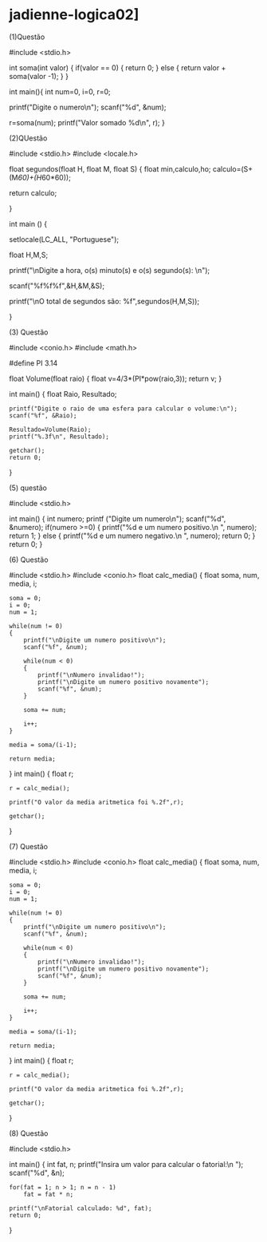 # jadienne-logica02]
(1)Questão

#include <stdio.h>


int soma(int valor) {
if(valor == 0) {
      return 0;
    } else {
return valor + soma(valor -1);
}
}

int main(){
int num=0, i=0, r=0;

printf("Digite o numero\n");
scanf("%d", &num);

r=soma(num);
printf("Valor somado %d\n", r);
}



(2)QUestão

#include <stdio.h>
#include <locale.h>

float segundos(float H, float M, float S) {
float min,calculo,ho;
calculo=(S+(M*60)+(H*60*60));

return calculo;

}

int main () {

setlocale(LC_ALL, "Portuguese");

float H,M,S;

printf("\nDigite a hora, o(s) minuto(s) e o(s) segundo(s): \n");

scanf("%f%f%f",&H,&M,&S);

printf("\nO total de segundos são: %f",segundos(H,M,S));

}


  (3) Questão
  
  #include <conio.h>
#include <math.h>

#define PI 3.14

float Volume(float raio) {
    float v=4/3*(PI*pow(raio,3));
    return v;
}

int main() {
    float Raio, Resultado;

    printf("Digite o raio de uma esfera para calcular o volume:\n");
    scanf("%f", &Raio);

    Resultado=Volume(Raio);
    printf("%.3f\n", Resultado);

    getchar();
    return 0;

}


  (5) questão
  
#include <stdio.h>

int main() {
int numero;
    printf ("Digite um numero\n");
    scanf("%d", &numero);
 if(numero >=0) {
    printf("%d e um numero positivo.\n ", numero);
        return 1;
    } else {
      printf("%d e um numero negativo.\n ", numero);
        return 0;
    }
            return 0;
}



(6) Questão

#include <stdio.h>
#include <conio.h>
float calc_media()
{
    float soma, num, media, i;

    soma = 0;
    i = 0;
    num = 1;

    while(num != 0)
    {
        printf("\nDigite um numero positivo\n");
        scanf("%f", &num);

        while(num < 0)
        {
            printf("\nNumero invalidao!");
            printf("\nDigite um numero positivo novamente");
            scanf("%f", &num);
        }

        soma += num;

        i++;
    }

    media = soma/(i-1);

    return media;
}
int main()
{
    float r;

    r = calc_media();

    printf("O valor da media aritmetica foi %.2f",r);

    getchar();
}


(7) Questão

#include <stdio.h>
#include <conio.h>
float calc_media()
{
    float soma, num, media, i;

    soma = 0;
    i = 0;
    num = 1;

    while(num != 0)
    {
        printf("\nDigite um numero positivo\n");
        scanf("%f", &num);

        while(num < 0)
        {
            printf("\nNumero invalidao!");
            printf("\nDigite um numero positivo novamente");
            scanf("%f", &num);
        }

        soma += num;

        i++;
    }

    media = soma/(i-1);

    return media;
}
int main()
{
    float r;

    r = calc_media();

    printf("O valor da media aritmetica foi %.2f",r);

    getchar();
}


(8) Questão


#include <stdio.h>

int main()
{
    int fat, n;
    printf("Insira um valor para calcular o fatorial:\n ");
    scanf("%d", &n);

    for(fat = 1; n > 1; n = n - 1)
        fat = fat * n;

    printf("\nFatorial calculado: %d", fat);
    return 0;
}
